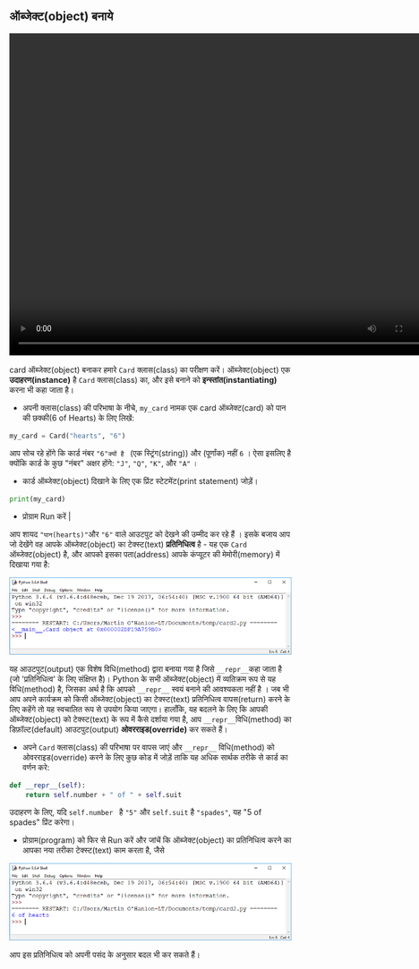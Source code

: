 ## ऑब्जेक्ट(object) बनाये

<video width="768" height="576" controls>
<source src="resources/clip2.mp4" type="video/mp4">
आपका ब्राउज़र वीडियो का समर्थन नहीं करता है, FireFox या Chrome आज़माएँ
</video>

card ऑब्जेक्ट(object) बनाकर हमारे `Card` क्लास(class) का परीक्षण करें। ऑब्जेक्ट(object) एक **उदाहरण(instance)**  है `Card` क्लास(class) का, और इसे बनाने को **इन्स्तांत(instantiating)** करना भी कहा जाता है।

+ अपनी क्लास(class) की परिभाषा के नीचे, `my_card` नामक एक card ऑब्जेक्ट(card) को पान की छक्की(6 of Hearts) के लिए लिखें:

```python
my_card = Card("hearts", "6")
```

आप सोच रहे होंगे कि कार्ड नंबर `"6"क्यों है ` (एक स्ट्रिंग(string)) और (पूर्णांक) नहीं `6` । ऐसा इसलिए है क्योंकि कार्ड के कुछ "नंबर" अक्षर होंगे: `"J"`, `"Q"`, `"K"`, और `"A"` ।

+ कार्ड ऑब्जेक्ट(object) दिखाने के लिए एक प्रिंट स्टेटमेंट(print statement) जोड़ें।

```python
print(my_card)
```

+ प्रोग्राम Run करें |

आप शायद `"पान(hearts)"`और `"6"` वाले आउटपुट को देखने की उम्मीद कर रहे हैं । इसके बजाय आप जो देखेंगे वह आपके ऑब्जेक्ट(object) का टेक्स्ट(text) **प्रतिनिधित्व** है - यह एक `Card` ऑब्जेक्ट(object) है, और आपको इसका पता(address) आपके कंप्यूटर की मेमोरी(memory) में दिखाया गया है:

![<__main__.Card object at 0x000002A437045978>](images/repr1.png)

यह आउटपुट(output) एक विशेष विधि(method) द्वारा बनाया गया है जिसे `__repr__`कहा जाता है (जो 'प्रतिनिधित्व' के लिए संक्षिप्त है)। Python के सभी ऑब्जेक्ट(object) में व्यतिक्रम रूप से यह विधि(method) है, जिसका अर्थ है कि आपको `__repr__` स्वयं बनाने की आवश्यकता नहीं है । जब भी आप अपने कार्यक्रम को किसी ऑब्जेक्ट(object) का टेक्स्ट(text) प्रतिनिधित्व वापस(return) करने के लिए कहेंगे तो यह स्वचालित रूप से उपयोग किया जाएगा। हालाँकि, यह बदलने के लिए कि आपकी ऑब्जेक्ट(object) को टेक्स्ट(text) के रूप में कैसे दर्शाया गया है, आप `__repr__`विधि(method) का डिफ़ॉल्ट(default) आउटपुट(output) **ओवरराइड(override)** कर सकते हैं।

+ अपने `Card` क्लास(class) की परिभाषा पर वापस जाएं और `__repr__` विधि(method) को ओवरराइड(override) करने के लिए कुछ कोड में जोड़ें ताकि यह अधिक सार्थक तरीके से कार्ड का वर्णन करे:

```python
def __repr__(self):
    return self.number + " of " + self.suit
```

उदाहरण के लिए, यदि `self.number ` है `"5"` और `self.suit` है `"spades"`, यह "5 of spades" प्रिंट करेगा।

+ प्रोग्राम(program) को फिर से Run करें और जांचें कि ऑब्जेक्ट(object) का प्रतिनिधित्व करने का आपका नया तरीका टेक्स्ट(text) काम करता है, जैसे

![दिलों का 6](images/repr2.png)

आप इस प्रतिनिधित्व को अपनी पसंद के अनुसार बदल भी कर सकते हैं।

